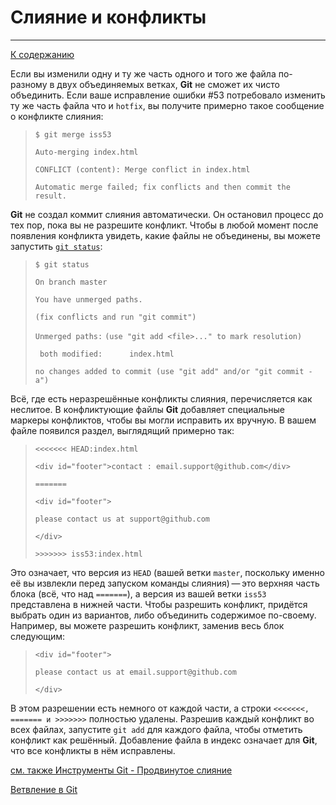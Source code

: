 # Слияние и конфликты
---

[К cодержанию](Содержание.md)

Если вы изменили одну и ту же часть одного и того же файла по-разному в двух объединяемых ветках, **Git** не сможет их чисто объединить. Если ваше исправление ошибки #53 потребовало изменить ту же часть файла что и `hotfix`, вы получите примерно такое сообщение о конфликте слияния:

> `$ git merge iss53`
>
> `Auto-merging index.html`
>
> `CONFLICT (content): Merge conflict in index.html`
>
> `Automatic merge failed; fix conflicts and then commit the result.`
>

**Git** не создал коммит слияния автоматически. Он остановил процесс до тех пор, пока вы не разрешите конфликт. Чтобы в любой момент после появления конфликта увидеть, какие файлы не объединены, вы можете запустить [`git status`](gitstatus.md):

> `$ git status`
> 
> `On branch master`
>
> `You have unmerged paths.`
>
>  `(fix conflicts and run "git commit")`
>
> `Unmerged paths:`
>  `(use "git add <file>..." to mark resolution)`
>
>   ` both modified:      index.html`
>
>`no changes added to commit (use "git add" and/or "git commit -a")`

Всё, где есть неразрешённые конфликты слияния, перечисляется как неслитое. В конфликтующие файлы **Git** добавляет специальные маркеры конфликтов, чтобы вы могли исправить их вручную. В вашем файле появился раздел, выглядящий примерно так:

> `<<<<<<< HEAD:index.html`
>
> `<div id="footer">contact : email.support@github.com</div>`
>
>`=======`
>
> `<div id="footer">`
>
> `please contact us at support@github.com`
>
> `</div>`
>
> `>>>>>>> iss53:index.html`

Это означает, что версия из `HEAD` (вашей ветки `master`, поскольку именно её вы извлекли перед запуском команды слияния) — это верхняя часть блока (всё, что над `=======`), а версия из вашей ветки `iss53` представлена в нижней части. Чтобы разрешить конфликт, придётся выбрать один из вариантов, либо объединить содержимое по-своему. Например, вы можете разрешить конфликт, заменив весь блок следующим:

> `<div id="footer">`
>
> `please contact us at email.support@github.com`
>
> `</div>`

В этом разрешении есть немного от каждой части, а строки `<<<<<<<, ======= и >>>>>>>` полностью удалены. Разрешив каждый конфликт во всех файлах, запустите `git add` для каждого файла, чтобы отметить конфликт как решённый. Добавление файла в индекс означает для **Git**, что все конфликты в нём исправлены.

[см. также Инструменты Git - Продвинутое слияние](https://git-scm.com/book/ru/v2/%D0%98%D0%BD%D1%81%D1%82%D1%80%D1%83%D0%BC%D0%B5%D0%BD%D1%82%D1%8B-Git-%D0%9F%D1%80%D0%BE%D0%B4%D0%B2%D0%B8%D0%BD%D1%83%D1%82%D0%BE%D0%B5-%D1%81%D0%BB%D0%B8%D1%8F%D0%BD%D0%B8%D0%B5#r_advanced_merging)

[Ветвление в Git](gitbranch.md)